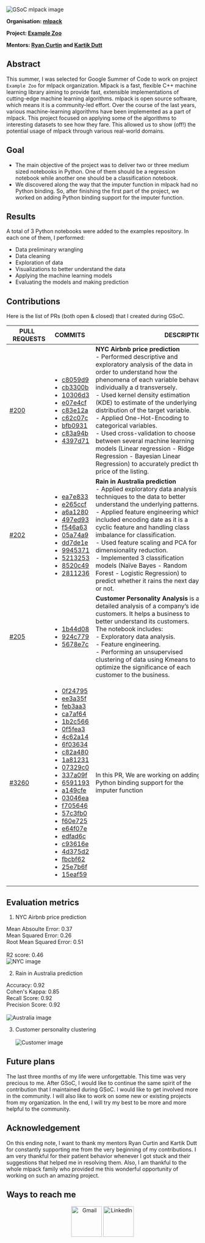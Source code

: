 
![GSoC mlpack image](./gsoc-mlpack.png)

**Organisation: [mlpack](https://github.com/mlpack)**

**Project: [Example Zoo](https://summerofcode.withgoogle.com/programs/2022/projects/1hgAURBM)**

**Mentors: [Ryan Curtin](https://github.com/rcurtin) and [Kartik Dutt](https://github.com/kartikdutt18)**

## Abstract
This summer, I was selected for Google Summer of Code to work on project `Example Zoo` for mlpack organization. Mlpack is a fast, flexible C++ machine learning library aiming to provide fast, extensible implementations of cutting-edge machine learning algorithms. mlpack is open source software, which means it is a community-led effort. 
Over the course of the last years, various machine-learning algorithms have been implemented as a part of mlpack. This project focused on applying some of the algorithms to interesting datasets to see how they fare. This allowed us to show (off!) the potential usage of mlpack through various real-world domains.


## Goal
- The main objective of the project was to deliver two or three medium sized notebooks in Python. One of them should be a regression notebook while another one should be a classification notebook.
- We discovered along the way that the imputer function in mlpack had no Python binding. So, after finishing the first part of the project, we worked on adding Python binding support for the imputer function.


## Results

A total of 3 Python notebooks were added to the examples repository. In each one of them, I performed:
- Data preliminary wrangling
- Data cleaning
- Exploration of data
- Visualizations to better understand the data
- Applying the machine learning models
- Evaluating the models and making prediction

## Contributions 

Here is the list of PRs (both open & closed) that I created during GSoC.

| &nbsp;&nbsp;&nbsp;&nbsp;&nbsp;&nbsp;PULL &nbsp;&nbsp;REQUESTS                         | &nbsp;&nbsp;COMMITS                                                                                                                                                                                                                                                                                                                                                                                                                                                                                                                | &nbsp;&nbsp;&nbsp;&nbsp;&nbsp;&nbsp;&nbsp;&nbsp;&nbsp;&nbsp;&nbsp;&nbsp;&nbsp;&nbsp;&nbsp;&nbsp;&nbsp;&nbsp;&nbsp;&nbsp;&nbsp;&nbsp;&nbsp;&nbsp;&nbsp;&nbsp;&nbsp;&nbsp;&nbsp;&nbsp;&nbsp;&nbsp;&nbsp;&nbsp;&nbsp;&nbsp;&nbsp;&nbsp;&nbsp;&nbsp;&nbsp;&nbsp;DESCRIPTION                                                                                     | &nbsp;&nbsp;&nbsp;&nbsp;&nbsp;&nbsp;STATUS |
|:------------------------------------------------------------------------------------- |:---------------------------------------------------------------------------------------------------------------------------------------------------------------------------------------------------------------------------------------------------------------------------------------------------------------------------------------------------------------------------------------------------------------------------------------------------------------------------------------------------------------------------------- |:----------------------------------------------------------------------------------------------------------------------------------------------------------------------------------------------------------------------------------------------------------------------------------------------------------------------------------------------------------- |:------------------------------------------ |
| [#200](https://github.com/mlpack/examples/pull/200)                                   | <ul> <li> [c8059d9](c8059d93220c4d50d13822e1674eeea5eb105b06) </li> <li> [cb3300b](cb3300b5daee8288b7d0218fa7e11911e1a445e5) </li> <li> [10306d3](10306d357f96e1ae20b513ede7073f25bb6fd2ad) </li> <li> [e07e4cf](e07e4cf94a2cb1e2f7a9443d8799fd91dd62c2f0) </li> <li> [c83e12a](c83e12a7b058b29543833673bfc100d083aa8557) </li> <li> [c62c07c](c62c07cf7988cf88d9d16168308c2997411bb09f) </li> <li> [bfb0931](bfb0931bb6ad10e3e3aa9b53fe5e93ed715169bd) </li> <li> [c83a94b](c83a94b0fd2a37427b34517947775feca5ff3a63) </li> <li> [4397d71](4397d71eca10a9c5a4e22614d5057f29e4a788b1) </li> </ul>                                                                                                                                                                                              | **NYC Airbnb price prediction**<br>- Performed descriptive and exploratory analysis of the data in order to understand how the phenomena of each variable behave individually a	d transversely.<br>   - Used kernel density estimation (KDE) to estimate of the underlying distribution of the target variable.<br> - Applied One-Hot-Encoding to categorical variables.<br> - Used cross-validation to choose between several machine learning models (Linear regression - Ridge Regression - Bayesian Linear Regression) to accurately predict the price of the listing.                                                                    | :purple_square:Merged                      |
| [#202](https://github.com/mlpack/examples/pull/202)                                   | <ul> <li> [ea7e833](ea7e833bf67f0ffe967ad179a16628de2f3a1a38) </li> <li> [e265ccf](e265ccfc943ee3bb891522ced071fb59449b1450) </li> <li> [a6a1280](a6a1280eec745071e3b7ed8df9eaa7c29b0a5e5e) </li> <li> [497ed93](497ed932890d3c3a5b83129a54b3f7b4a8092408) </li> <li> [f546a63](f546a632f007d6bec567c04e6680168df5f5bfcf) </li> <li> [05a74a9](05a74a93e874b7090cbea444ed4d8a050281ab3e) </li> <li> [dd7de1e](dd7de1e5f142d45ba108b32b835bfafc366e13d8) </li> <li> [9945371](9945371c1f6f0318ece354bffafe875e847be4d5) </li> <li> [5213253](52132531c6c691c38e4cfb5715402e7dee14e48d) </li> <li> [8520c49](8520c49d2381fc557ab8e642a06374ae99994fcd) </li> <li> [2811236](28112361e002cc2dd17f4911fa846f6692a2e1ab) </li> </ul>                                                                                                                                                                                              | **Rain in Australia prediction**<br>- Applied exploratory data analysis techniques to the data to better understand the underlying patterns. <br>- Applied feature engineering which included encoding date as it is a cyclic feature and handling class imbalance for classification. <br>- Used feature scaling and PCA for dimensionality reduction. <br>- Implemented 3 classification models (Naïve Bayes - Random Forest - Logistic Regression) to predict whether it rains the next day or not. </li> </ul>                                                                                                                                                                                                                       | :purple_square:Merged                      |
| [#205](https://github.com/mlpack/examples/pull/205)                                   | <ul> <li> [1b44d08](1b44d08c6e71d4a1f3d95fbab10447faf41bbb3a) </li> <li> [924c779](924c779b50a4b8071a140a9614d4f1357cad1e94) </li> <li> [5678e7c](5678e7c3e86f3e56b35048ae553ed17e7e0c77d3) </li> </ul>                                                                                                                                                                                                                                                                                                                                                                                                                                                          | **Customer Personality Analysis** is a detailed analysis of a company’s ideal customers. It helps a business to better understand its customers. <br>The notebook includes:<br>- Exploratory data analysis. <br>- Feature engineering.<br>- Performing an unsupervised clustering of data using Kmeans to optimize the significance of each customer to the business.<br>                                                                                                                                                                                                                                                            | :purple_square:Merged                      |
| [#3260](https://github.com/mlpack/mlpack/pull/3260)                                   | <ul> <li> [0f24795](0f247951b55dde751d1b249776d62ae99f8e910a) </li> <li> [ee3a35f](ee3a35f636417c4d116395e635d7dc5a6e2707e2) </li> <li> [feb3aa3](feb3aa357b7f43dd750e9e8d78beae9498e268f8) </li> <li> [ca7af64](ca7af6491ba2008a3f13f1eb01ef9abdd541b1ee) </li> <li> [1b2c566](1b2c566f3a44e2fa738d1aa3bc8c6c60e1d8d907) </li> <li> [0f5fea3](0f5fea3b3e545ad719bba19e65f7aae69fc1ee41) </li> <li> [4c62a14](4c62a14d2b65d328ec99317c74d13c0e7216d5fa) </li> <li> [6f03634](6f0363424abe2abcf0813208350570b1bc97f58f) </li> <li> [c82a480](c82a480dbb634eac736921d7d870f1c63fb90e92) </li> <li> [1a81231](1a81231f5b89218d85450ecb9bca67ce35a33dc0) </li> <li> [07329c0](07329c02282614553d2e31530975ecae4500c73d) </li> <li> [337a09f](337a09f75934887c0a96777386960e38cf4b2018) </li> <li> [6591193](65911932f3857b5bea46194e6d700727e5a66f3d) </li> <li> [a149cfe](a149cfed335a68e37dbef27a69087b2a6596756d) </li> <li> [03046ea](03046eae3dfcbc2599aa293fbfb564a61e60e08a) </li> <li> [f705646](f7056464c425ea5c5641ae76b1cba4a046abc8d0) </li> <li> [57c3fb0](57c3fb0d0182cbe65d45c85be50bc56923da1448) </li> <li> [f60e725](f60e72519386dfa1c48e4697fdf872fa48091be2) </li> <li> [e64f07e](e64f07e2653d356773765de92396a93d886a8eb6) </li> <li> [edfad6c](edfad6c79c6802d6a63b8bd65eaf22254d017a87) </li> <li> [c93616e](c93616e99e8f8919a16442016e31a9b4a299eab5) </li> <li> [4d375d2](4d375d2a3dc50417d94748980594636a407afe09) </li> <li> [fbcbf62](fbcbf62e03fd14815f848d3432a30e6ace159603) </li> <li> [25e7b6f](25e7b6f2a1c35d1f2e94bc6b05679dd0ff6435bc) </li> <li> [15eaf59](15eaf593ad25ea95641c7a4dc69dfdf26d3de81b) </li>  </ul>                                                                                                                                                                                              | In this PR, We are working on adding Python binding support for the imputer function                                                                                                                                                                                          | :green_square:Open                      |
## Evaluation metrics
1. NYC Airbnb price prediction

Mean Absoulte Error: 0.37 <br>
Mean Squared Error: 0.26 <br>
Root Mean Squared Error: 0.51 <br> <br>
R2 score: 0.46 <br>
![NYC image](./NYC.jpg)

2. Rain in Australia prediction

Accuracy: 0.92 <br>
Cohen's Kappa: 0.85 <br>
Recall Score: 0.92 <br>
Precision Score: 0.92 <br> <br>
![Australia image](./Australia.jpg)

3. Customer personality clustering<br> <br>
![Customer image](./Customer.jpg)


## Future plans 
The last three months of my life were unforgettable. This time was very precious to me. After GSoC, I would like to continue the same spirit of the contribution that I maintained during GSoC. I would like to get involved more in the community. I will also like to work on some new or existing projects from my organization. In the end, I will try my best to be more and more helpful to the community.

## Acknowledgement 
On this ending note, I want to thank my mentors Ryan Curtin and Kartik Dutt for constantly supporting me from the very beginning of my contributions. I am very thankful for their patient behavior whenever I got stuck and their suggestions that helped me in resolving them. Also, I am thankful to the whole mlpack family who provided me this wonderful opportunity of working on such an amazing project.

## Ways to reach me
<p align="center">
  <a href="mailto:tareknaser360@gmail.com?subject = Hello from your GitHub README&body = Message"><img src="./gmail.svg" height="80px" width="80px" alt="Gmail" ></a>
  <a href="https://www.linkedin.com/in/tareknasser360/"><img src="./linkedIn.svg" height="80px" width="80px" alt="LinkedIn"></a>
</p>
